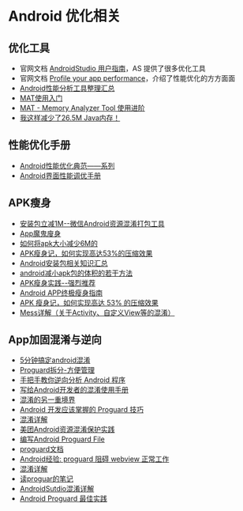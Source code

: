 # Android 优化相关

## 优化工具

- 官网文档 [AndroidStudio 用户指南](https://developer.android.com/studio/intro/)，AS 提供了很多优化工具
- 官网文档 [Profile your app performance](https://developer.android.com/studio/profile)，介绍了性能优化的方方面面
- [Android性能分析工具整理汇总](https://github.com/D-clock/Doc/blob/master/Android/%E8%BE%85%E5%8A%A9%E5%B7%A5%E5%85%B7/Android%E6%80%A7%E8%83%BD%E5%88%86%E6%9E%90%E5%B7%A5%E5%85%B7%E6%95%B4%E7%90%86%E6%B1%87%E6%80%BB.md)
- [MAT使用入门](http://www.jianshu.com/p/d8e247b1e7b2)
- [MAT - Memory Analyzer Tool 使用进阶](http://www.lightskystreet.com/2015/09/01/mat_usage/)
- [我这样减少了26.5M Java内存！](http://wetest.qq.com/lab/view/359.html)

## 性能优化手册

- [Android性能优化典范——系列](http://hukai.me/android-performance-patterns/)
- [Android界面性能调优手册](https://androidtest.org/android-graphics-performance-pattens/)

## APK瘦身

- [安装包立减1M--微信Android资源混淆打包工具](http://mp.weixin.qq.com/s?__biz=MzAwNDY1ODY2OQ==&mid=208135658&idx=1&sn=ac9bd6b4927e9e82f9fa14e396183a8f#rd)
- [App魔鬼廋身](http://www.jayfeng.com/2015/12/29/APK%E7%98%A6%E8%BA%AB%E5%AE%9E%E8%B7%B5/)
- [如何将apk大小减少6M的](http://blog.csdn.net/usherfor/article/details/46827587)
- <a href="https://mp.weixin.qq.com/s?__biz=MzIwMTI4Nzk5Ng==&mid=402517579&idx=1&sn=2951ec2b3aef4ce6f6a5c06ad4c49d73&scene=1&srcid=03306GCdiG6G4yhZIaDsHVL9&key=710a5d99946419d9193b805ec5a41fb34a812c3dc4608557894831240095cf354407df239d9d78b9f6ab8b7a69a918be&ascene=0&uin=MTYzMjY2MTE1&devicetype=iMac+MacBookPro10%2C1+OSX+OSX+10.11.4+build(15E65)&version=11020201&pass_ticket=AOchp9l%2F7Ug8gVFlX0%2BK1tAyLOPwStguLTy4jV5RBLc%3D">APK瘦身记，如何实现高达53%的压缩效果</a>
- [Android安装包相关知识汇总](http://mp.weixin.qq.com/s?__biz=MzAwNDY1ODY2OQ==&mid=208008519&idx=1&sn=278b7793699a654b51588319b15b3013&scene=23&srcid=0113YuBJNjijAIIKHI08OkAZ#rd)
- [android减小apk包的体积的若干方法](http://het.im/post/android-reduce-apk-size.html "http://het.im/post/android-reduce-apk-size.html")
- [APK瘦身实践--强烈推荐](http://mp.weixin.qq.com/s?__biz=MzA4ODIxMzg5MQ==&mid=404379253&idx=2&sn=fddd0ec8d1d6016d3d2678b4a6f62b5a&scene=1&srcid=0329hCjFnoW7FsaJIbGIYQma#rd)
- [Android APP终极瘦身指南](http://www.jayfeng.com/2016/03/01/Android-APP%E7%BB%88%E6%9E%81%E7%98%A6%E8%BA%AB%E6%8C%87%E5%8D%97/?spm=a313e.7916648.0.0.FecU5Z "http://www.jayfeng.com/2016/03/01/Android-APP%E7%BB%88%E6%9E%81%E7%98%A6%E8%BA%AB%E6%8C%87%E5%8D%97/?spm=a313e.7916648.0.0.FecU5Z")
- [APK 瘦身记，如何实现高达 53% 的压缩效果](http://mp.weixin.qq.com/s?__biz=MzIwMTI4Nzk5Ng==&mid=402517579&idx=1&sn=2951ec2b3aef4ce6f6a5c06ad4c49d73&scene=1&srcid=03306GCdiG6G4yhZIaDsHVL9&from=groupmessage&isappinstalled=0#wechat_redirect)
- [Mess详解（关于Activity、自定义View等的混淆）](http://www.wangyuwei.me/2017/02/09/Mess%E8%AF%A6%E8%A7%A3%EF%BC%88%E5%85%B3%E4%BA%8EActivity%E3%80%81%E8%87%AA%E5%AE%9A%E4%B9%89View%E7%AD%89%E7%9A%84%E6%B7%B7%E6%B7%86%EF%BC%89/)

## App加固混淆与逆向

- [5分钟搞定android混淆](http://www.jianshu.com/p/f3455ecaa56e)
- [Proguard拆分-方便管理](http://www.jianshu.com/p/6db109f87bb1)
- <a href="https://mp.weixin.qq.com/s?__biz=MzA3NTYzODYzMg==&mid=2653576954&idx=1&sn=6826647df10da83c645b2c49cf1326a6&scene=0&key=b28b03434249256b44ee65d4569915ec0e351029da65164eb15145525d54520545ea9aaa618ac2acbc1cb13da8732576&ascene=0&uin=MTY5MDI4NDA4Mg%3D%3D&devicetype=iMac+MacBookPro11%2C3+OSX+OSX+10.11.4+build(15E65)&version=11020201&pass_ticket=xhrhRgyx6brcoV5fHzprhLVH3zZgev4Gngfghh7S78ntItjTqkVo5kGUw%2BtmAxIY">手把手教你逆向分析 Android 程序</a>
- [写给Android开发者的混淆使用手册](http://mp.weixin.qq.com/s?__biz=MzI4NTQ2OTI4MA==&mid=2247483651&idx=1&sn=85f0d6c6a0f6c4f2ece97429f423c51c&chksm=ebeafe0cdc9d771a31344d0d6861e3b864bfe36d46652770aa522631eb0115a754e1be579d3b&mpshare=1&scene=1&srcid=10237XVcZ8KD2jeI5xFTBvCw#rd)
- [混淆的另一重境界](http://mp.weixin.qq.com/s?__biz=MzAxNzMxNzk5OQ==&mid=2649485204&idx=1&sn=3e1fcbae5fc1abd222589ea1849185d9&chksm=83f82694b48faf82c8652254fc7774759dc91af8186e6a59b2f90e55b0e10d51c285756a8ff6&scene=0#rd)
- [Android 开发应该掌握的 Proguard 技巧](https://mp.weixin.qq.com/s?__biz=MzIwMTAzMTMxMg==&mid=2649493047&idx=1&sn=dc920f041f73bc828ef067f01d881ef0&chksm=8eec85c8b99b0cdeb36d14c883934f40b666de607fd9aa7fe4f03826bb3744042b1c110b7574&mpshare=1&scene=1&srcid=0809OB7K5ghJNEy6bkmvWP6Z#rd)
- [混淆详解](https://github.com/cock-tail/Article/blob/master/%E6%B7%B7%E6%B7%86%E8%AF%A6%E8%A7%A3.md)
- [美团Android资源混淆保护实践](http://tech.meituan.com/mt-android-resource-obfuscation.html)
- [编写Android Proguard File](http://frank-zhu.github.io/android/2014/11/21/android-proguard/)
- [proguard文档](http://proguard.sourceforge.net/index.html#manual/usage.html)
- [Android经验: proguard 阻碍 webview 正常工作](http://blog.csdn.net/span76/article/details/9065941)
- [混淆详解](https://github.com/cock-tail/Article)
- [读proguar的笔记](http://www.jianshu.com/p/60e82aafcfd0)
- [AndroidSutdio混淆详解](https://juejin.im/post/5947e7e8128fe1006a52d922)
- [Android Proguard 最佳实践](https://mp.weixin.qq.com/s/sFPnK_nvNQOWRK3rd3XnZw)
